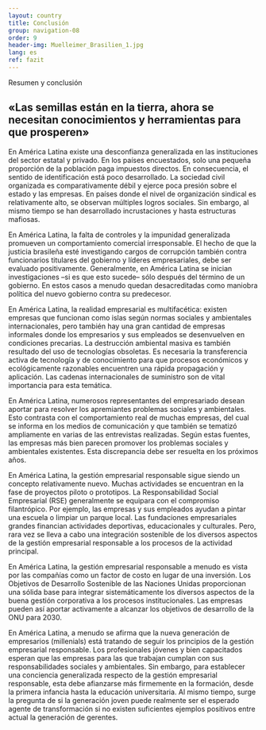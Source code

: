 ```yaml
---
layout: country
title: Conclusión
group: navigation-08
order: 9
header-img: Muelleimer_Brasilien_1.jpg
lang: es
ref: fazit
---
```

<section class="box">
<div class="content">
<span class="chapter-subject">Resumen y conclusión</span>
<h1 class="chapter-title">«Las semillas están en la tierra, ahora se necesitan conocimientos y herramientas para que prosperen»</h1>
</div>
<div class="content" markdown="1">
En América Latina existe una desconfianza generalizada en las instituciones del sector estatal y privado. En los países encuestados, solo una pequeña proporción de la población paga impuestos directos. En consecuencia, el sentido de identificación está poco desarrollado. La sociedad civil organizada es comparativamente débil y ejerce poca presión sobre el estado y las empresas. En países donde el nivel de organización sindical es relativamente alto, se observan múltiples logros sociales. Sin embargo, al mismo tiempo se han desarrollado incrustaciones y hasta estructuras mafiosas.

En América Latina, la falta de controles y la impunidad generalizada promueven un comportamiento comercial irresponsable. El hecho de que la justicia brasileña esté investigando cargos de corrupción también contra funcionarios titulares del gobierno y líderes empresariales, debe ser evaluado positivamente. Generalmente, en América Latina se inician investigaciones –si es que esto sucede– sólo después del término de un gobierno. En estos casos a menudo quedan desacreditadas como maniobra política del nuevo gobierno contra su predecesor.

En América Latina, la realidad empresarial es multifacética: existen empresas que funcionan como islas según normas sociales y ambientales internacionales, pero también hay una gran cantidad de empresas informales donde los empresarios y sus empleados se desenvuelven en condiciones precarias. La destrucción ambiental masiva es también resultado del uso de tecnologías obsoletas. Es necesaria la transferencia activa de tecnología y de conocimiento  para que procesos económicos y ecológicamente razonables encuentren una rápida propagación y aplicación. Las cadenas internacionales de suministro son de vital importancia para esta temática. 

En América Latina, numerosos representantes del empresariado desean aportar para resolver los apremiantes problemas sociales y ambientales. Esto contrasta con el comportamiento real de muchas empresas, del cual se informa en los medios de comunicación y que también se tematizó ampliamente en varias de las entrevistas realizadas. Según estas fuentes, las empresas más bien parecen promover los problemas sociales y ambientales existentes. Esta discrepancia debe ser resuelta en los próximos años.

En América Latina, la gestión empresarial responsable sigue siendo un concepto relativamente nuevo. Muchas actividades se encuentran en la fase de proyectos piloto o prototipos. La Responsabilidad Social Empresarial (RSE) generalmente se equipara con el compromiso filantrópico. Por ejemplo, las empresas y sus empleados ayudan a pintar una escuela o limpiar un parque local. Las fundaciones empresariales grandes financian actividades deportivas, educacionales y culturales. Pero, rara vez se lleva a cabo una integración sostenible de los diversos aspectos de la gestión empresarial responsable a los procesos de la actividad principal.

En América Latina, la gestión empresarial responsable a menudo es vista por las compañías como un factor de costo en lugar de una inversión. Los Objetivos de Desarrollo Sostenible de las Naciones Unidas proporcionan una sólida base para integrar sistemáticamente los diversos aspectos de la buena gestión corporativa a los procesos institucionales. Las empresas pueden así aportar activamente a alcanzar los objetivos de desarrollo de la ONU para 2030.

En América Latina, a menudo se afirma que la nueva generación de empresarios (millenials) está tratando de seguir los principios de la gestión empresarial responsable. Los profesionales jóvenes y bien capacitados esperan que las empresas para las que trabajan cumplan con sus responsabilidades sociales y ambientales. Sin embargo, para establecer una conciencia generalizada respecto de la gestión empresarial responsable, esta debe afianzarse más firmemente en la formación, desde la primera infancia hasta la educación universitaria. Al mismo tiempo, surge la pregunta de si la generación joven puede realmente ser el esperado agente de transformación si no existen suficientes ejemplos positivos entre actual la generación de gerentes.
</div>
</section>
